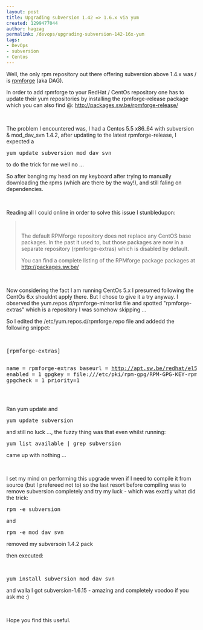 ```yaml
---
layout: post
title: Upgrading subversion 1.42 => 1.6.x via yum
created: 1299477044
author: hagzag
permalink: /devops/upgrading-subversion-142-16x-yum
tags:
- DevOps
- subversion
- Centos
---
```

<p>Well, the only rpm repository out there offering subversion above 1.4.x was / is <a href="http://apt.sw.be/">rpmforge</a> (aka DAG).</p>
<p>In order to add rpmforge to your RedHat / CentOs repository one has to update their yum repositories by installing the rpmforge-release package which you can also find @: <a href="http://packages.sw.be/rpmforge-release/">http://packages.sw.be/rpmforge-release/</a></p>
<p>&nbsp;</p>
<p>The problem I encountered was, I had a Centos 5.5 x86_64 with subversion &amp; mod_dav_svn 1.4.2, after updating to the latest rpmforge-release, I expected a&nbsp;</p>
<pre class="brush: java;" title="code">
yum update subversion mod_dav_svn</pre>
<p>to do the trick for me well no ...</p>
<p>So after banging my head on my keyboard after trying to manually downloading the rpms (which are there by the way!), and still faling on dependencies.</p>
<p>&nbsp;</p>
<p>Reading all I could online in order to solve this issue I stunbledupon:</p>
<blockquote>
<p>&nbsp;</p>
<p class="line874">The default RPMforge repository does not replace any  CentOS base packages. In the past it used to, but those packages are now  in a separate repository (rpmforge-extras) which is disabled by  default.</p>
You can find a complete listing of the RPMforge package packages at <a class="http" href="http://packages.sw.be/">http://packages.sw.be/</a></blockquote>
<p class="line862">&nbsp;</p>
<p>Now considering the fact I am running CentOs 5.x I presumed following the CentOs 6.x shouldnt apply there. But I chose to give it a try anyway. I observed the yum.repos.d/rpmforge-mirrorlist file and spotted &quot;rpmforge-extras&quot; which is a repository I was somehow skipping ...</p>
<p>So I edited the /etc/yum.repos.d/rpmforge.repo file and addedd the following snippet:</p>
<p>&nbsp;</p>
<pre class="brush: java;" title="code">
[rpmforge-extras]

name = rpmforge-extras
baseurl = http://apt.sw.be/redhat/el5/en/$basearch/extras
enabled = 1
gpgkey = file:///etc/pki/rpm-gpg/RPM-GPG-KEY-rpmforge-dag
gpgcheck = 1
priority=1</pre>
<p>&nbsp;</p>
<p>Ran yum update and&nbsp;</p>
<pre class="brush: java;" title="code">
yum update subversion</pre>
<p>and still no luck ..., the fuzzy thing was that even whilst running:</p>
<pre class="brush: java;" title="code">
yum list available | grep subversion</pre>
<p>came up with nothing ...</p>
<p>&nbsp;</p>
<p>I set my mind on performing this upgrade wven if I need to compile it from source (but I prefereed not to) so the last resort before compiling was to remove subversion completely and try my luck - which was exattly what did the trick:</p>
<pre class="brush: java;" title="code">
rpm -e subversion</pre>
<p>and</p>
<pre class="brush: java;" title="code">
rpm -e mod_dav_svn</pre>
<p>removed my subversoin 1.4.2 pack</p>
<p>then executed:</p>
<p>&nbsp;</p>
<pre class="brush: java;" title="code">
yum install subversion mod_dav_svn</pre>
<p>and walla I got subversion-1.6.15 - amazing and completely voodoo if you ask me :)</p>
<p>&nbsp;</p>
<p>Hope you find this useful.</p>
